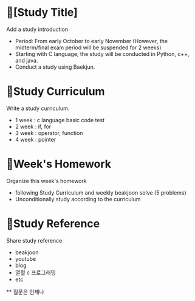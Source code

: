 # 📕[Study Title]
Add a study introduction
- Period: From early October to early November (However, the midterm/final exam period will be suspended for 2 weeks)
- Starting with C language, the study will be conducted in Python, c++, and java.
- Conduct a study using Baekjun.

# 📝Study Curriculum
Write a study curriculum.
- 1 week : c language basic code test
- 2 week : if, for
- 3 week : operator, function
- 4 week : pointer

# 📅Week's Homework
Organize this week's homework
- following Study Curriculum and weekly beakjoon solve (5 problems)
- Unconditionally study according to the curriculum

# 📑Study Reference
Share study reference
- beakjoon
- youtube
- blog
- 열혈 c 프로그래밍
- etc

** 질문은 언제나 
